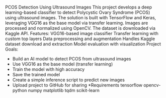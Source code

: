 PCOS Detection Using Ultrasound Images
This project develops a deep learning-based classifier to detect Polycystic Ovary Syndrome (PCOS) using ultrasound images. The solution is built with TensorFlow and Keras, leveraging VGG16 as the base model via transfer learning. Images are processed and normalized using OpenCV. The dataset is downloaded via Kaggle API.
Features:
VGG16-based image classifier
Transfer learning with custom top layers
Data preprocessing and augmentation
Handles Kaggle dataset download and extraction
Model evaluation with visualization
Project Goals:
- Build an AI model to detect PCOS from ultrasound images  
- Use VGG16 as the base model (transfer learning)  
- Train the model with high accuracy  
- Save the trained model  
- Create a simple inference script to predict new images  
- Upload project to GitHub for sharing
*Requirements
tensorflow
opencv-python
numpy
matplotlib
tqdm
scikit-learn


